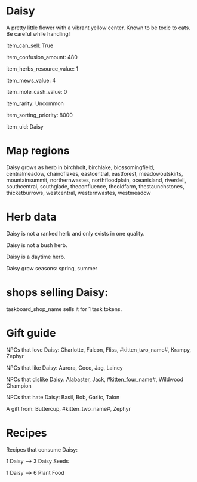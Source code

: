 # Daisy

A pretty little flower with a vibrant yellow center. Known to be toxic to cats. Be careful while handling!

item_can_sell: True

item_confusion_amount: 480

item_herbs_resource_value: 1

item_mews_value: 4

item_mole_cash_value: 0

item_rarity: Uncommon

item_sorting_priority: 8000

item_uid: Daisy

# Map regions

Daisy grows as herb in birchholt, birchlake, blossomingfield, centralmeadow, chainoflakes, eastcentral, eastforest, meadowoutskirts, mountainsummit, northernwastes, northfloodplain, oceanisland, riverdell, southcentral, southglade, theconfluence, theoldfarm, thestaunchstones, thicketburrows, westcentral, westernwastes, westmeadow

# Herb data

Daisy is not a ranked herb and only exists in one quality.

Daisy is not a bush herb.

Daisy is a daytime herb.

Daisy grow seasons: spring, summer

# shops selling Daisy:

taskboard_shop_name sells it for 1 task tokens.

# Gift guide

NPCs that love Daisy: Charlotte, Falcon, Fliss, #kitten_two_name#, Krampy, Zephyr

NPCs that like Daisy: Aurora, Coco, Jag, Lainey

NPCs that dislike Daisy: Alabaster, Jack, #kitten_four_name#, Wildwood Champion

NPCs that hate Daisy: Basil, Bob, Garlic, Talon

A gift from: Buttercup, #kitten_two_name#, Zephyr

# Recipes

Recipes that consume Daisy:

1 Daisy --> 3 Daisy Seeds

1 Daisy --> 6 Plant Food